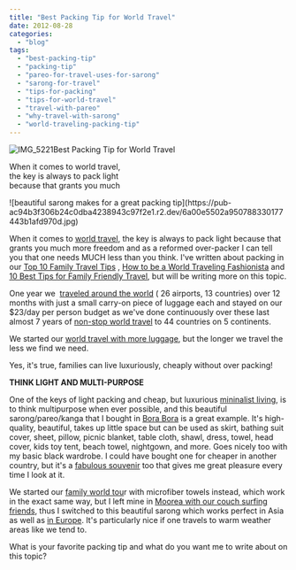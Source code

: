 ```yaml
---
title: "Best Packing Tip for World Travel"
date: 2012-08-28
categories: 
  - "blog"
tags: 
  - "best-packing-tip"
  - "packing-tip"
  - "pareo-for-travel-uses-for-sarong"
  - "sarong-for-travel"
  - "tips-for-packing"
  - "tips-for-world-travel"
  - "travel-with-pareo"
  - "why-travel-with-sarong"
  - "world-traveling-packing-tip"
---
```


![IMG_5221](https://pub-ac94b3f306b24c0dba4238943c97f2e1.r2.dev/6a00e5502a95078833017c315d8abc970b.jpg)Best Packing Tip for World Travel

When it comes to world travel,  
the key is always to pack light  
because that grants you much

<!--more--> ![beautiful sarong makes for a great packing tip](https://pub-ac94b3f306b24c0dba4238943c97f2e1.r2.dev/6a00e5502a950788330177443b1afd970d.jpg)  
  
When it comes to [world travel](https://pub-ac94b3f306b24c0dba4238943c97f2e1.r2.dev/2010/09/8-reasons-for-a-family-world-trip-international-vacations-holidays-abroad-longterm-travel-rtw.html "around the world travel"), the key is always to pack light because that grants you much more freedom and as a reformed over-packer I can tell you that one needs MUCH less than you think. I've written about packing in our [Top 10 Family Travel Tips](https://pub-ac94b3f306b24c0dba4238943c97f2e1.r2.dev/2008/05/top-10-family-t.html "top 10 family travel tips") , [How to be a World Traveling Fashionista](https://pub-ac94b3f306b24c0dba4238943c97f2e1.r2.dev/2009/05/how-to-be-a-world-traveling-fashionista.html "how to be a world traveling fashionista") and [10 Best Tips for Family Friendly Travel](https://pub-ac94b3f306b24c0dba4238943c97f2e1.r2.dev/2010/02/15-best-tips-for-family-friendly-travel-airplanes-airports-vacation-roadtrips-long-term-family-trave.html "10 best tips for family friendly travel"), but will be writing more on this topic.  
  
One year we  [traveled around the world](https://pub-ac94b3f306b24c0dba4238943c97f2e1.r2.dev/2010/09/8-reasons-for-a-family-world-trip-international-vacations-holidays-abroad-longterm-travel-rtw.html "family travel around the world") ( 26 airports, 13 countries) over 12 months with just a small carry-on piece of luggage each and stayed on our $23/day per person budget as we've done continuously over these last almost 7 years of [non-stop world travel](https://pub-ac94b3f306b24c0dba4238943c97f2e1.r2.dev/2012/01/amazing-family-world-tour.html "non-stop world travel") to 44 countries on 5 continents.  
  
We started our [world travel with more luggage](https://pub-ac94b3f306b24c0dba4238943c97f2e1.r2.dev/2006/08/the-long-flight.html "world travel and luggage"), but the longer we travel the less we find we need.  
  
Yes, it's true, families can live luxuriously, cheaply without over packing!  
  
**THINK LIGHT AND MULTI-PURPOSE**  
  
One of the keys of light packing and cheap, but luxurious [mininalist living](https://pub-ac94b3f306b24c0dba4238943c97f2e1.r2.dev/2011/08/minimalist-living-family-travel-lifestyle-books.html "Minimalist living"), is to think multipurpose when ever possible, and this beautiful sarong/pareo/kanga that I bought in [Bora Bora](https://pub-ac94b3f306b24c0dba4238943c97f2e1.r2.dev/2010/11/bora-bora-on-a-cheap-budget-travel-tahiti-moorea-and-french-polynesia.html "bora bora") is a great example. It's high-quality, beautiful, takes up little space but can be used as skirt, bathing suit cover, sheet, pillow, picnic blanket, table cloth, shawl, dress, towel, head cover, kids toy tent, beach towel, nightgown, and more. Goes nicely too with my basic black wardrobe. I could have bought one for cheaper in another country, but it's a [fabulous souvenir](https://pub-ac94b3f306b24c0dba4238943c97f2e1.r2.dev/2011/09/souvenirs-what-do-you-buy-.html "fabulous souvenir") too that gives me great pleasure every time I look at it.  
  
We started our [family world tou](https://pub-ac94b3f306b24c0dba4238943c97f2e1.r2.dev/2009/04/how-to-travel-the-world-as-a-digital-nomad-family.html "family world tour")r with microfiber towels instead, which work in the exact same way, but I left mine in [Moorea with our couch surfing friends](https://pub-ac94b3f306b24c0dba4238943c97f2e1.r2.dev/2011/09/moorea-cheap-and-amazing.html "Moorea couch surfing"), thus I switched to this beautiful sarong which works perfect in Asia as well as [in Europe](https://pub-ac94b3f306b24c0dba4238943c97f2e1.r2.dev/2011/07/what-our-nomadic-travel-lifestyle-looks-like-family-fun.html "in europe family travel"). It's particularly nice if one travels to warm weather areas like we tend to.  
  
What is your favorite packing tip and what do you want me to write about on this topic?

